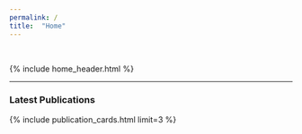 ```yaml
---
permalink: /
title:  "Home"
---
```

<br>

{% include home_header.html %}
<br>

---
### Latest Publications

{% include publication_cards.html limit=3 %}


